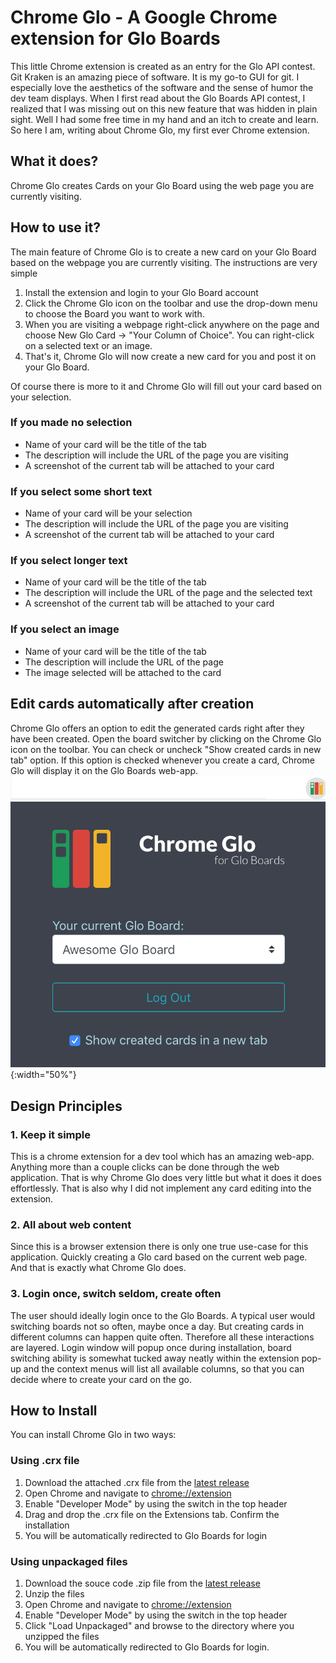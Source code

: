 # Chrome Glo - A Google Chrome extension for Glo Boards
This little Chrome extension is created as an entry for the Glo API contest. Git Kraken is an amazing piece of software. It is my go-to GUI for git. I especially love the aesthetics of the software and the sense of humor the dev team displays.
When I first read about the Glo Boards API contest, I realized that I was missing out on this new feature that was hidden in plain sight.
Well I had some free time in my hand and an itch to create and learn. So here I am, writing about Chrome Glo, my first ever Chrome extension.

## What it does?
Chrome Glo creates Cards on your Glo Board using the web page you are currently visiting.

## How to use it?
The main feature of Chrome Glo is to create a new card on your Glo Board based on the webpage you are currently visiting. The instructions are very simple
1. Install the extension and login to your Glo Board account
2. Click the Chrome Glo icon on the toolbar and use the drop-down menu to choose the Board you want to work with.
2. When you are visiting a webpage right-click anywhere on the page and choose
New Glo Card -> "Your Column of Choice". You can right-click on a selected text or an image.
3. That's it, Chrome Glo will now create a new card for you and post it on your Glo Board.

Of course there is more to it and Chrome Glo will fill out your card based on your selection.
### If you made no selection
- Name of your card will be the title of the tab
- The description will include the URL of the page you are visiting
- A screenshot of the current tab will be attached to your card

### If you select some short text
- Name of your card will be your selection
- The description will include the URL of the page you are visiting
- A screenshot of the current tab will be attached to your card

### If you select longer text
- Name of your card will be the title of the tab
- The description will include the URL of the page and the selected text
- A screenshot of the current tab will be attached to your card

### If you select an image
- Name of your card will be the title of the tab
- The description will include the URL of the page
- The image selected will be attached to the card

## Edit cards automatically after creation
Chrome Glo offers an option to edit the generated cards right after they have been created. Open the board switcher by clicking on the Chrome Glo icon on the toolbar. You can check or uncheck "Show created cards in new tab" option. If this option is checked whenever you create a card, Chrome Glo will display it on the Glo Boards web-app.
![Screenshot1](/Screenshot1.png){:width="50%"}

## Design Principles
### 1. Keep it simple
This is a chrome extension for a dev tool which has an amazing web-app. Anything more than a couple clicks can be done through the web application. That is why Chrome Glo does very little but what it does it does effortlessly. That is also why I did not implement any card editing into the extension.
### 2. All about web content
Since this is a browser extension there is only one true use-case for this application. Quickly creating a Glo card based on the current web page. And that is exactly what Chrome Glo does.
### 3. Login once, switch seldom, create often
The user should ideally login once to the Glo Boards. A typical user would switching boards not so often, maybe once a day. But creating cards in different columns can happen quite often. Therefore all these interactions are layered. Login window will popup once during installation, board switching ability is somewhat tucked away neatly within the extension pop-up and the context menus will list all available columns, so that you can decide where to create your card on the go.

## How to Install
You can install Chrome Glo in two ways:
### Using .crx file
1. Download the attached .crx file from the [latest release](https://github.com/LupenWonse/Chrome-Glo/releases/latest)
2. Open Chrome and navigate to [chrome://extension](chrome://extensions)
3. Enable "Developer Mode" by using the switch in the top header
3. Drag and drop the .crx file on the Extensions tab. Confirm the installation
4. You will be automatically redirected to Glo Boards for login

### Using unpackaged files
1. Download the souce code .zip file from the [latest release](https://github.com/LupenWonse/Chrome-Glo/releases/latest)
2. Unzip the files
2. Open Chrome and navigate to [chrome://extension](chrome://extensions)
3. Enable "Developer Mode" by using the switch in the top header
4. Click "Load Unpackaged" and browse to the directory where you unzipped the files
5. You will be automatically redirected to Glo Boards for login.
